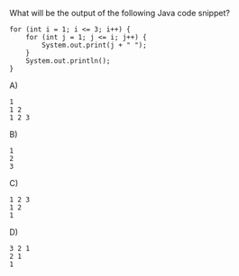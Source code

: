 What will be the output of the following Java code snippet?

```
for (int i = 1; i <= 3; i++) {
    for (int j = 1; j <= i; j++) {
        System.out.print(j + " ");
    }
    System.out.println();
}
```

A)
```
1
1 2
1 2 3
```

B)
```
1
2
3
```

C)
```
1 2 3
1 2
1
```

D)
```
3 2 1
2 1
1
```